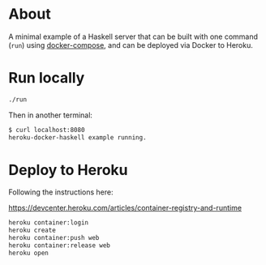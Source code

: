 # About

A minimal example of a Haskell server that can be built with one command (`run`) using [docker-compose](https://docs.docker.com/compose/), and can be deployed via Docker to Heroku.

# Run locally

```sh
./run
```

Then in another terminal:
```sh
$ curl localhost:8080
heroku-docker-haskell example running.
```

# Deploy to Heroku

Following the instructions here:

https://devcenter.heroku.com/articles/container-registry-and-runtime

```sh
heroku container:login
heroku create
heroku container:push web
heroku container:release web
heroku open
```
